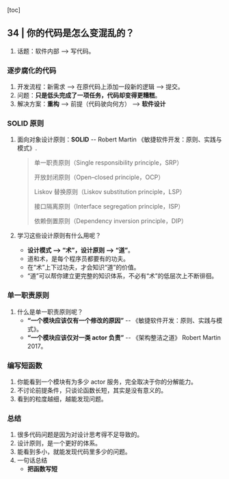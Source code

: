 [toc]

## 34 | 你的代码是怎么变混乱的？

1.  话题：软件内部 --> 写代码。

### 逐步腐化的代码

1.  开发流程：新需求 --> 在原代码上添加一段新的逻辑 --> 提交。
2.  问题：**只是低头完成了一项任务，代码却变得更糟糕**。
3.  解决方案：**重构** --> 前提（代码驶向何方） --> **软件设计**

### SOLID 原则

1.  面向对象设计原则：**SOLID** -- Robert Martin 《敏捷软件开发：原则、实践与模式》.

    >   单一职责原则（Single responsibility principle，SRP）
    >
    >   开放封闭原则（Open–closed principle，OCP）
    >
    >   Liskov 替换原则（Liskov substitution principle，LSP）
    >
    >   接口隔离原则（Interface segregation principle，ISP）
    >
    >   依赖倒置原则（Dependency inversion principle，DIP）

2.  学习这些设计原则有什么用呢？

    -   **设计模式 --> “术”，设计原则 --> “道”**。
    -   道和术，是每个程序员都要有的功夫。
    -   在“术”上下过功夫，才会知识“道”的价值。
    -   “道”可以帮你建立更完整的知识体系，不必有“术”的低层次上不断徘徊。

### 单一职责原则

1.  什么是单一职责原则呢？
    -   **“一个模块应该仅有一个修改的原因”** -- 《敏捷软件开发：原则、实践与模式》。
    -   **“一个模块应该仅对一类 actor 负责”** -- 《架构整洁之道》 Robert Martin 2017。

### 编写短函数

1.  你能看到一个模块有为多少 actor 服务，完全取决于你的分解能力。
2.  不讨论前提条件，只谈论函数长短，其实是没有意义的。
3.  看到的粒度越细，越能发现问题。

### 总结

1.  很多代码问题是因为对设计思考得不足导致的。
2.  设计原则，是一个更好的体系。
3.  能看到多小，就能发现代码里多少的问题。
4.  一句话总结
    -   **把函数写短**

